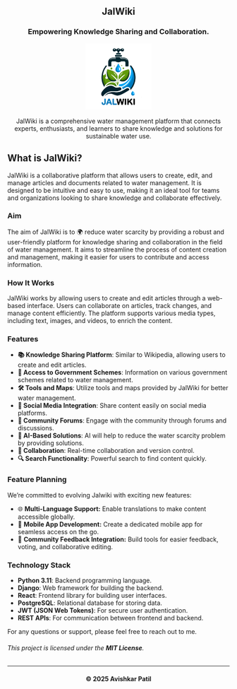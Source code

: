 <h2 align="center">JalWiki</h2>

<h3 align="center">Empowering Knowledge Sharing and Collaboration.</h3>

<div align="center">
<img src="static/JalWiKi.png" width="150">
</div>
<p align="center">JalWiki is a comprehensive water management platform that connects experts, enthusiasts, and learners to share knowledge and solutions for sustainable water use.</p>

## What is JalWiki?

JalWiki is a collaborative platform that allows users to create, edit, and manage articles and documents related to water management. It is designed to be intuitive and easy to use, making it an ideal tool for teams and organizations looking to share knowledge and collaborate effectively.

### Aim

The aim of JalWiki is to 🌍 reduce water scarcity by providing a robust and user-friendly platform for knowledge sharing and collaboration in the field of water management. It aims to streamline the process of content creation and management, making it easier for users to contribute and access information.

### How It Works

JalWiki works by allowing users to create and edit articles through a web-based interface. Users can collaborate on articles, track changes, and manage content efficiently. The platform supports various media types, including text, images, and videos, to enrich the content.

### Features

- **📚 Knowledge Sharing Platform**: Similar to Wikipedia, allowing users to create and edit articles.
- **📜 Access to Government Schemes**: Information on various government schemes related to water management.
- **🛠️ Tools and Maps**: Utilize tools and maps provided by JalWiki for better water management.
- **📲 Social Media Integration**: Share content easily on social media platforms.
- **💬 Community Forums**: Engage with the community through forums and discussions.
- **🤖 AI-Based Solutions**: AI will help to reduce the water scarcity problem by providing solutions.
- **🤝 Collaboration**: Real-time collaboration and version control.
- **🔍 Search Functionality**: Powerful search to find content quickly.

### Feature Planning

We’re committed to evolving Jalwiki with exciting new features:
- 🌐 **Multi-Language Support:** Enable translations to make content accessible globally.
- 📲 **Mobile App Development:** Create a dedicated mobile app for seamless access on the go.
- 🤝 **Community Feedback Integration:** Build tools for easier feedback, voting, and collaborative editing.

### Technology Stack

- **Python 3.11**: Backend programming language.
- **Django**: Web framework for building the backend.
- **React**: Frontend library for building user interfaces.
- **PostgreSQL**: Relational database for storing data.
- **JWT (JSON Web Tokens)**: For secure user authentication.
- **REST APIs**: For communication between frontend and backend.


For any questions or support, please feel free to reach out to me.


<h6><p><i>This project is licensed under the <strong>MIT License</strong>.</i></p></h6>

----- 

<h4 align='center'>© 2025 Avishkar Patil</h4>
